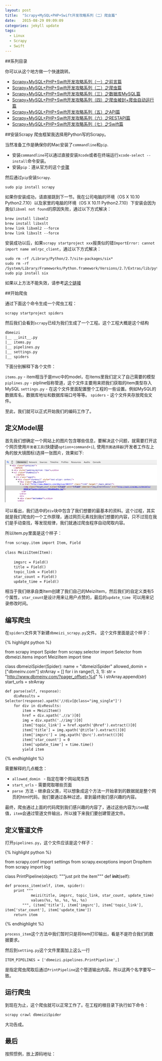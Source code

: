 ```yaml
---
layout: post
title:  "Scrapy+MySQL+PHP+Swift开发攻略系列（二）爬虫篇"
date:   2015-08-29 09:09:09
categories: jekyll update
tags:
  - Linux
  - Scrapy
  - Swift
---
```


##系列目录

你可以从这个地方做一个快速跳转。

- [Scrapy+MySQL+PHP+Swift开发攻略系列（一）之前言篇](http://blog.coderharry.com/2015/08/08/fullstack-of-Scrapy+MySQL+PHP+Swift.html)
- [Scrapy+MySQL+PHP+Swift开发攻略系列（二）之爬虫篇]()
- [Scrapy+MySQL+PHP+Swift开发攻略系列（三）之数据库MySQL篇]()
- [Scrapy+MySQL+PHP+Swift开发攻略系列（四）之爬虫被封+爬虫自动运行篇]()
- [Scrapy+MySQL+PHP+Swift开发攻略系列（五）之API篇]()
- [Scrapy+MySQL+PHP+Swift开发攻略系列（六）之RESTAPI篇]()
- [Scrapy+MySQL+PHP+Swift开发攻略系列（七）之Swift篇]()

##安装Scrapy
爬虫框架我选择用Python写的Scrapy。

当然准备工作是确保你的Mac安装了`commandline`和`pip`.

- 安装`commandline`可以通过直接安装`Xcode`或者在终端运行`xcode-select --install`命令安装。
- 安装`pip`：遵从官方的这个[步骤](https://pip.pypa.io/en/stable/installing.html#install-pip)

然后通过`pip`安装`Scrapy`.
	
	sudo pip install scrapy
	
如果你安装成功，请直接跳到下一节。我在公司电脑的环境（OS X 10.10 Python2.7.10）以及家里的电脑的环境（OS X 10.11 Python2.7.10）下安装会因为类似`libxml not found`的原因失败，通过以下方式解决：

	brew install libxml2
	brew install libxslt
	brew link libxml2 --force
	brew link libxslt --force

安装成功以后，如果`scrapy startproject xxx`报类似的错`ImportError: cannot import name xmlrpc_client`，通过以下方式解决：

	sudo rm -rf /Library/Python/2.7/site-packages/six*
	sudo rm -rf /System/Library/Frameworks/Python.framework/Versions/2.7/Extras/lib/python/six*
	sudo pip install six

如果以上方法不能失效，请参考[这个链接](http://stackoverflow.com/questions/30964836/scrapy-throws-importerror-cannot-import-name-xmlrpc-client)

##开始爬虫

通过下面这个命令生成一个爬虫工程：

	scrapy startproject spiders
	
然后我们会看到`scrapy`已经为我们生成了一个工程。这个工程大概是这个结构
	
	dbmeizi
	|__ __init__.py
	|__ items.py
	|__ pipelines.py
	|__ settings.py
	|__ spiders

下面分别解释下各个文件：

`items.py` - item相当于是mvc中的model，在items里我们定义了自己需要的模型
`piplines.py` - pipline俗称管道，这个文件主要用来把我们获取的item类型存入MySQL
`settings.py` -  在这个文件里面配置整个工程的一些设置。例如MySQL的数据库名，数据库地址和数据库端口号等等。
`spiders` - 这个文件夹存放爬虫文件。

至此，我们就可以正式开始我们的编码工作了。

## 定义Model层

首先我们想确定一个网站上的图片包含哪些信息，要解决这个问题，就需要打开这个网页使用`开发者工具`(快捷键`option+command+i`), 使用`页面选择器`(开发者工作左上角的放大镜图标)选择一张图片，效果如下:

![](/assets/2015/img_spiders01.png)


可以看出，我们选中的`div`块中包含了我们想要的最基本的资料。这个过程，其实就是我们爬虫的一个工作原理，通过网页元素找到我们想要的内容，只不过现在我们是手动查找，等发现规律，我们就通过爬虫程序自动爬取内容。

所以item.py里面是这个样子：

	from scrapy.item import Item, Field

	class MeiziItem(Item):
	
		imgsrc = Field()
    	title = Field()
    	topic_link = Field()
    	star_count = Field()
    	update_time = Field()
    	
相当于我们继承自类Item创建了我们自己的MeiziItem，然后我们的自定义类有5个属性，`star_count`是设计用来让用户点赞的，最后的`update_time `可以用来记录修改时间。

## 编写爬虫

在`spiders`文件夹下新建`dbmeizi_scrapy.py`文件。
这个文件里面是这个样子：

{% highlight python %}

from scrapy import Spider
from scrapy.selector import Selector
from dbmeizi.items import MeiziItem
import time

class dbmeiziSpider(Spider):
    name = "dbmeiziSpider"
    allowed_domin =["dbmeinv.com"]
    strArray = []
    for i in range(1, 3, 1):
        str = "http://www.dbmeinv.com/?pager_offset=%d" % i
        strArray.append(str)
    start_urls = strArray
            
    def parse(self, response):
        divResults = Selector(response).xpath('//div[@class="img_single"]')
        for div in divResults:
            item = MeiziItem()
            href = div.xpath('.//a')[0]
            img = div.xpath('.//img')[0]
            item['topic_link'] = href.xpath('@href').extract()[0]
            item['title'] = img.xpath('@title').extract()[0] 
            item['imgsrc'] = img.xpath('@src').extract()[0]
            item['star_count'] = 0
            item['update_time'] = time.time()
            yield item
    
{% endhighlight %}

需要解释的几点概念：

- `allowed_domin ` - 指定在哪个网站爬东西
- `start_urls` - 需要爬取哪些页面
- `parse `方法 - 继承自父类，可以想象成这个方法一开始拿到的数据就是整个网页的html代码，我们要通过各种过滤，拿到最终我们感兴趣的内容。

最终，爬虫通过上面的代码爬到我们感兴趣的内容了，通过这些内容为`item`赋值，`item`会通过管道文件输出，所以接下来我们要创建管道文件。

## 定义管道文件

打开`pipelines.py`，这个文件应该是这个样子：

{% highlight python %}

from scrapy.conf import settings
from scrapy.exceptions import DropItem
from scrapy import log

class PrintPipeline(object):
    """just prit the item"""
    def __init__(self):
        
    def process_item(self, item, spider):
        print """
                meizi(title, imgsrc, topic_link, star_count, update_time) 
                values(%s, %s, %s, %s, %s)
            """, (item['title'], item['imgsrc'], item['topic_link'], item['star_count'], item['update_time'])
        return item

{% endhighlight %}

`process_item`这个方法中我们暂时只是将item打印输出，看是不是符合我们的数据要求。

然后到`setting.py`这个文件里面加上这么一行
	
	ITEM_PIPELINES = ['dbmeizi.pipelines.PrintPipeline',] 

是指定爬虫爬取后通过`PrintPipeline`这个管道输出内容。所以这两个名字要写一致。

## 运行爬虫
到现在为止，这个爬虫就可以正常工作了。在工程的根目录下执行如下命令：

	scrapy crawl dbmeiziSpider



大功告成。

## 最后

按照惯例，放上源码地址：




